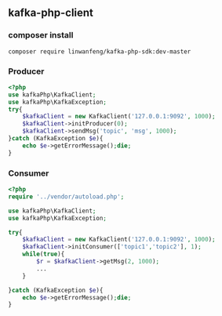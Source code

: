 ## kafka-php-client

### composer install
`composer require linwanfeng/kafka-php-sdk:dev-master`

### Producer
```php
<?php
use kafkaPhp\KafkaClient;
use kafkaPhp\KafkaException;
try{
    $kafkaClient = new KafkaClient('127.0.0.1:9092', 1000);
    $kafkaClient->initProducer(0);
    $kafkaClient->sendMsg('topic', 'msg', 1000);
}catch (KafkaException $e){
    echo $e->getErrorMessage();die;
}
```
### Consumer
```php
<?php
require '../vendor/autoload.php';

use kafkaPhp\KafkaClient;
use kafkaPhp\KafkaException;

try{
    $kafkaClient = new KafkaClient('127.0.0.1:9092', 1000);
    $kafkaClient->initConsumer(['topic1','topic2'], 1);
    while(true){
        $r = $kafkaClient->getMsg(2, 1000);
        ...
    }

}catch (KafkaException $e){
    echo $e->getErrorMessage();die;
}
```